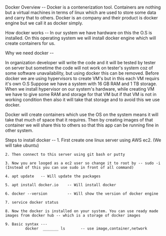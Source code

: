 Docker Overview --
  Docker is a contenerization tool. Containers are nothing but a virtual machines in terms of linux which are used to store some data and carry that to others.
  Docker is an company and their product is docker engine but we call it as docker simply.
  
How docker works --
   In our system we have hardware on this the O.S is installed. On this operating system we will install docker engine which will create containers for us.
   
Why we need docker --

   In organization developer will write the code and it will be tested by tester on server but sometime the code will not work on tester's system coz of some software      unavailability, but using docker this can be removed.
   Before docker we are using hypervisors to create VM's but in this each VM requirs it's own O.S
      Suppose we have a system with 16 GB RAM and 1 TB storage.
      When we install hypervisor on our system's hardware, while creating VM we have to give some RAM and storage for that VM but if that VM is not in working condition 
      then also it will take that storage and to avoid this we use docker.
      
  Docker will create containers which use the OS on the system means it will take that much of space that it requires.
  Then by creating images of that container we will share this to others so that this app can be running fine in other system.
  
  Steps to install docker --
    1. First create one linux server using AWS ec2.  (We will take ubuntu)
    
    2. Then connect to this server using git bash or putty
    
    3. Now you are looged as a ec2 user so change it to root by -- sudo -i   (Instead of this you can use sudo in front of all command)
    
    4. apt update   -- Will update the packages
    
    5. apt install docker.io    -- Will install docker
    
    6. docker --version         -- Will show the version of docker engine
    
    7. service docker status
    
    8. Now the docker is installed on your system. You can use ready made images from docker hub -- which is a storage of docker images
    
    9. Basic syntax ---
             docker  _______ ls       -- use image,container,network
  
